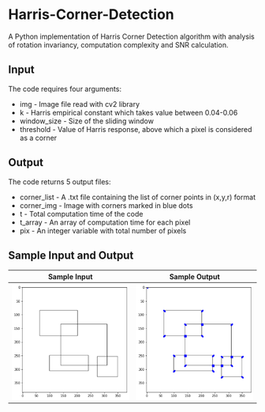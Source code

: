 # Harris-Corner-Detection
A Python implementation of Harris Corner Detection algorithm with analysis of rotation invariancy, computation complexity and SNR calculation.

## Input
The code requires four arguments:
* img - Image file read with cv2 library
* k - Harris empirical constant which takes value between 0.04-0.06
* window_size - Size of the sliding window 
* threshold - Value of Harris response, above which a pixel is considered as a corner

## Output
The code returns 5 output files:
* corner_list - A .txt file containing the list of corner points in (x,y,r) format
* corner_img - Image with corners marked in blue dots
* t - Total computation time of the code
* t_array - An array of computation time for each pixel
* pix - An integer variable with total number of pixels

## Sample Input and Output
| Sample Input | Sample Output |
|--------------|---------------|
|![Img1](https://github.com/rajadurai-s/Harris-Corner-Detection/blob/main/Images/Img1.png)|![Img2](https://github.com/rajadurai-s/Harris-Corner-Detection/blob/main/Images/Img1-out.png)|

